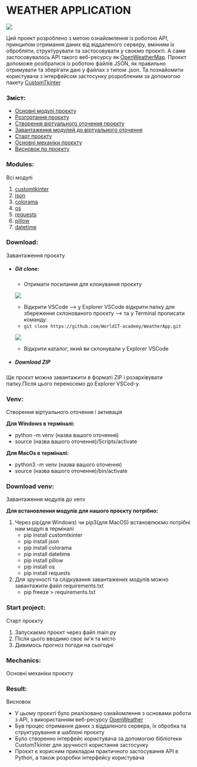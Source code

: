 # WEATHER APPLICATION

![](static/icon/big%20screen.png)

Цей проект розроблено з метою ознайомлення із роботою API, принципом отримання даних від віддаленого серверу, вмінням їх обробляти, структурувати та застосовувати у своємо проєкті. А саме застосовувалось API такого веб-ресурсу як [OpenWeatherMap](https://openweathermap.org). Проєкт допоможе розібратися із роботою файлів JSON, як правильно отримувати та зберігати дані у файлах з типом .json. Та познайомити користувача з інтерфейсом застосунку розробленим за допомогою пакету [CustomTkinter](https://customtkinter.tomschimansky.com)

### Зміст:
- [Основні модулі проєкту](#modules)
- [Розгортання проєкту](#download)
- [Створення віртуального оточення проєкту](#venv)
- [Завантаження модулей до віртуального оточення](#download-venv)
- [Старт проєкту](#start-project)
- [Основні механіки проєкту](#mechanics)
- [Висновок по проєкту](#result)

### Modules:
Всі модулі
1. [customtkinter](https://customtkinter.tomschimansky.com)
2. [json](https://docs.python.org/3/library/json.html)
3. [colorama](https://pypi.org/project/colorama/)
4. [os](https://docs.python.org/uk/3.13/library/os.html)
5. [requests](https://pypi.org/project/requests/)
6. [pillow](https://pypi.org/project/pillow/)
7. [datetime](https://docs.python.org/3/library/datetime.html)


### Download:
Завантаження проєкту
- ##### Git clone:

    - Отримати посилання для клонування проєкту

    ![](static/icon/clone_link.png)

    - Відкрити VSCode --> у Explorer VSCode відкрити папку для збереження склонованого проєкту --> та у Terminal прописати команду: 
    - `git clone https://github.com/WorldIT-academy/WeatherApp.git`

    ![](static/icon/clone_command.png)

    - Відкрити каталог, який ви склонували у Explorer VSCode
    
- ##### Download ZIP
Ще проєкт можна завантажити в форматі ZIP і розархівувати папку.Після цього переносемо до Explorer VSCod-у.

### Venv:
Створення віртуального оточення і активація

__Для Windows в терміналі:__

- python -m venv (назва вашого оточення)
- source (назва вашого оточення)/Scripts/activate

__Для MacOs в терміналі:__

- python3 -m venv (назва вашого оточення)
- source (назва вашого оточення)/bin/activate


### Download venv:
Завантаження модулів до venv

__Для встановлення модулів для нашого проєкту потрібно:__

1. Через pip(для Windows) чи pip3(для MacOS) встановлюємо потрібні нам модулі в терміналі
    - pip install customtkinter
    - pip install json
    - pip install colorama
    - pip install datetime
    - pip install pillow
    - pip install os
    - pip install requests 
2. Для зручності та слідкування завантажених модулів можно завантажити файл requirements.txt
    - pip freeze > requirements.txt

### Start project:
Cтарт проєкту

1. Запускаємо проєкт через файл main.py
2. Після цього вводимо своє ім'я та місто
3. Дивимось прогноз погоди на сьогодні

### Mechanics:
Основні механіки проєкту

### Result:
Висновок

- У цьому проєкті було реалізовано ознайомлення з основами роботи з API, з використанням веб-ресурсу [OpenWeather](https://openweathermap.org/)
- Був процес отримання даних з віддаленого сервера, їх обробка та структурування в шаблоні проєкту
- Було створенно інтерфейс користувача за допомогою бібліотеки CustomTkinter для зручності користання застосунку
- Проєкт є корисним прикладом практичного застосування API в Python, а також розробки інтерфейсу користувача
